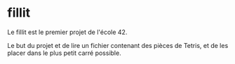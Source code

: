 # fillit

Le fillit est le premier projet de l'école 42.

Le but du projet et de lire un fichier contenant des pièces de Tetris, et de les placer dans le plus petit carré possible.
